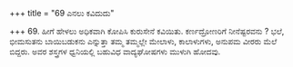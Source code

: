 +++
title = "69 ಎನಲು ಕವಿದುದು"

+++
69. ಹೀಗೆ ಹೇಳಲು ಅಧಿಕವಾಗಿ ಕೋಪಿಸಿ ಕುರುಸೇನೆ ಕವಿಯಿತು. ಕರ್ಣದ್ರೋಣರಿಗೆ ನೀನೆಷ್ಟರವನು ? ಭಲೆ, ಭೀಮಸುತನು ಬಾಯಿಬಡುಕನು ಎನ್ನುತ್ತಾ ತಮ್ಮ ತಮ್ಮಲ್ಲೇ ಮೇಲಾಳು, ಕಾಲಾಳುಗಳು, ಅನುಪಮ ವೀರರು ಮೆಲೆ ಬಿದ್ದರು.  ಅವರ ಶಸ್ತ್ರಗಳ ಧ್ವನಿಯಲ್ಲಿ ಬಹುವಿಧ ವಾದ್ಯಘೋಷಗಳು ಮುಳುಗಿ ಹೋದವು.